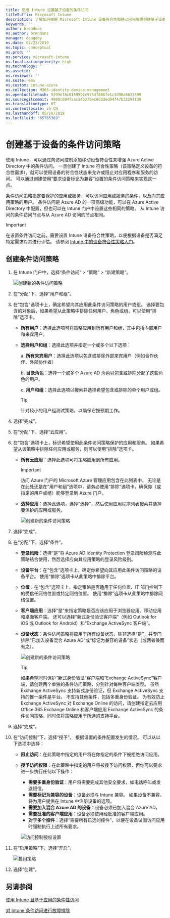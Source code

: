 ```yaml
---
title: 使用 Intune 设置基于设备的条件访问
titleSuffix: Microsoft Intune
description: 了解如何根据 Microsoft Intune 设备符合性和移动应用管理创建基于设备的条件访问策略。
keywords: ''
author: brenduns
ms.author: brenduns
manager: dougeby
ms.date: 02/22/2019
ms.topic: conceptual
ms.prod: ''
ms.service: microsoft-intune
ms.localizationpriority: high
ms.technology: ''
ms.assetid: ''
ms.reviewer: ''
ms.suite: ems
ms.custom: intune-azure
ms.collection: M365-identity-device-management
ms.openlocfilehash: 5299ef8c0159592c9754f886fe1c3d90a6637599
ms.sourcegitcommit: 4980c094faaca452f8ec8ddded04f47b3229ff38
ms.translationtype: HT
ms.contentlocale: zh-CN
ms.lasthandoff: 05/16/2019
ms.locfileid: "65765369"
---
```

# <a name="create-a-device-based-conditional-access-policy"></a>创建基于设备的条件访问策略

使用 Intune，可以通过向访问控制添加移动设备符合性来增强 Azure Active Directory 中的条件访问。 一旦创建了 Intune 符合性策略（该策略定义设备的符合性需求），就可以使用设备的符合性状态来允许或阻止对应用程序和服务的访问。 可以通过创建使用“要求设备标记为兼容”设置的条件访问策略来实现这一点。  

条件访问策略指定要保护的应用或服务，可以访问应用或服务的条件，以及向其应用策略的用户。 条件访问是 Azure AD 的一项高级功能，可以在 Azure Active Directory 中配置，但也可以在 Intune 门户中设置这些相同的策略。 从 Intune 访问的条件访问节点与从 Azure AD 访问的节点相同。  

> [!IMPORTANT]
> 在设置条件访问之前，需要设置 Intune 设备符合性策略，以便根据设备是否满足特定需求对其进行评估。 请参阅 [Intune 中的设备符合性策略入门](device-compliance-get-started.md)。

## <a name="create-conditional-access-policy"></a>创建条件访问策略

1.  在 Intune 门户中，选择“条件访问” > “策略” > “新建策略”。
   
    ![创建新的条件访问策略](media/create-conditional-access-intune/create-ca.png)
 
2.  在“分配”下，选择“用户和组”。 
3.  在“包含”选项卡上，确定希望向其应用此条件访问策略的用户或组。 选择要包含的对象后，如果希望从此策略中排除任何用户、角色或组，可以使用“排除”选项卡。  
    - **所有用户**：选择此选项可将策略应用到所有用户和组，其中包括内部用户和来宾用户。
  
    - **选择用户和组**：选择此选项并指定一个或多个以下选项：
  
      a. **所有来宾用户**：选择此选项以包含或排除外部来宾用户（例如合作伙伴、外部协作者）
       
      b. **目录角色**：选择一个或多个 Azure AD 角色以包含或排除分配了这些角色的用户。
      
      c. **用户和组**：选择此选项以搜索并选择希望包含或排除的单个用户或组。
     
       > [!TIP]  
       > 针对较小的用户组测试策略，以确保它按预期工作。
4.  选择“完成”。
5.  在“分配”下，选择“云应用”。 
6.  在“包含”选项卡上，标识希望使用此条件访问策略保护的应用和服务。 如果希望从该策略中排除任何应用或服务，则可以使用“排除”选项卡。
    - **所有云应用**：选择此选项可将策略应用到所有应用。
      > [!IMPORTANT]  
      > 访问 Azure 门户的 Microsoft Azure 管理应用包含在此列表中。 无论是在此处还是在“用户和组”选项中，请务必使用“排除”选项卡，确保你（或指定的用户或组）能够登录到 Azure 门户。 

    - **选择应用**：选择此选项，选择“选择”，然后使用应用程序列表搜索并选择要保护的应用或服务。
    
      ![创建新的条件访问策略](media/create-conditional-access-intune/create-ca-select-apps.png)

7.  选择“完成”。
8.  在“分配”下，选择“条件”。
    - **登录风险**：选择“是”将 Azure AD Identity Protection 登录风险检测与此策略结合使用，然后选择应向其应用策略的登录风险级别。
    - **设备平台**：在“包含”选项卡上，确定你希望向其应用此条件访问策略的设备平台。 使用“排除”选项卡从此策略中排除平台。
    - **位置**：在“包含”选项卡上，指定策略是否适用于任何位置、IT 部门控制下的受信任网络位置或特定网络位置。 使用“排除”选项卡从此策略中排除网络位置。 
    - **客户端应用**：选择“是”来指定策略是否应该应用于浏览器应用、移动应用和桌面客户端。 还可以选择“新式身份验证客户端”（例如 Outlook for iOS 或 Outlook for Android）和“Exchange ActiveSync 客户端”。
    - **设备状态**：条件访问策略将应用于所有设备状态，除非选择“是”，并专门排除“已加入设备混合 Azure AD”或“标记为兼容的设备”状态（或两者兼而有之）。
    
      ![创建新的条件访问策略](media/create-conditional-access-intune/create-ca-device-platforms.png)

      > [!TIP]  
      > 如果希望同时保护“新式身份验证”客户端和“Exchange ActiveSync”客户端，请创建两个单独的条件访问策略，分别针对每种客户端类型。 虽然 Exchange ActiveSync 支持新式身份验证，但 Exchange ActiveSync 支持的惟一条件是平台。 不支持其他条件，包括多重身份验证。 为有效防止 Exchange ActiveSync 对 Exchange Online 的访问，请创建指定云应用 Office 365 Exchange Online 和客户端应用 Exchange ActiveSync 的条件访问策略，同时仅将策略应用于所选的支持平台。

9.  选择“完成”。
10. 在“访问控制”下，选择“授予”。 根据设置的条件配置发生的情况。  可以从以下选项中选择：
    - **阻止访问**：在此策略中指定的用户将在你指定的条件下被拒绝访问应用。
    - **授予访问权限**：在此策略中指定的用户将被授予访问权限，但你可以要求进一步执行任何以下操作：
      - **需要多重身份验证**：用户将需要完成其他安全要求，如电话呼叫或发送短信。
      - **需要标记为兼容的设备**：设备必须与 Intune 兼容。 如果设备不兼容，将为用户提供在 Intune 中注册设备的选项。 
      - **需要加入混合 Azure AD 的设备**：设备必须已加入混合 Azure AD。
      - **需要批准的客户端应用**：设备必须使用经批准的客户端应用。 
      - **对于多个控件**：选择“需要所有已选的控件”，以便在设备试图访问应用时强制执行上述所有要求。
    
      ![访问控制授权设置](media/create-conditional-access-intune/create-ca-grant-access-settings.png)
 
11. 在“启用策略”下，选择“开启”。
     
     ![启用策略](media/create-conditional-access-intune/enable-policy.png)

12. 选择“创建”。

## <a name="see-also"></a>另请参阅
[使用 Intune 且基于应用的条件性访问](app-based-conditional-access-intune.md)

[对 Intune 条件访问进行故障排除](https://support.microsoft.com/help/4456106)
